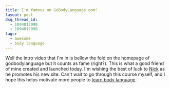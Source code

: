 ```yaml
---
title: I'm famous on GoBodyLanguage.com!
layout: post
dsq_thread_id:
  - 1094012098
  - 1094012098
tags:
  - awesome
  - body language
---
```


Well the intro video that I'm in is bellow the fold on the homepage of godbodylanguage but it counts as fame (right?). This is what a good friend of mine created and launched today. I'm wishing the best of luck to [Nick][nick] as he promotes his new site. Can't wait to go through this course myself, and I hope this helps motivate more people to [learn body language][gbl].

[nick]: http://nickbudden.com/
[gbl]: http://gobodylanguage.com/

